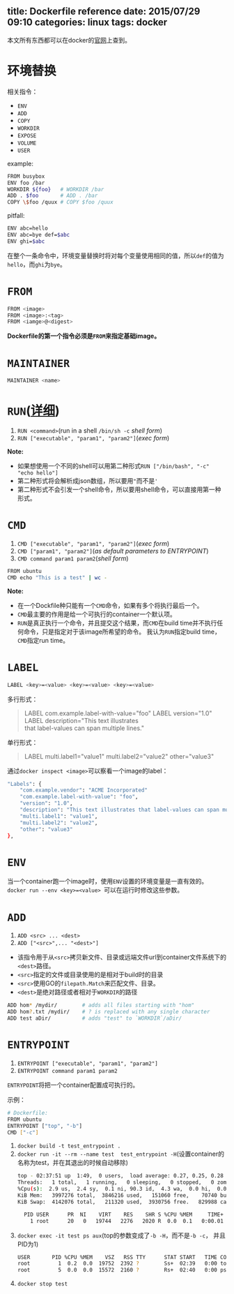title: Dockerfile reference
date: 2015/07/29 09:10
categories: linux
tags: docker
---
本文所有东西都可以在docker的[官网](http://docs.docker.com/reference/builder/)上查到。

# 环境替换
相关指令：
+ `ENV`
+ `ADD`
+ `COPY`
+ `WORKDIR`
+ `EXPOSE`
+ `VOLUME`
+ `USER`

example:
~~~bash
FROM busybox
ENV foo /bar
WORKDIR ${foo}   # WORKDIR /bar
ADD . $foo       # ADD . /bar
COPY \$foo /quux # COPY $foo /quux
~~~
pitfall:
~~~bash
ENV abc=hello
ENV abc=bye def=$abc
ENV ghi=$abc
~~~
在整个一条命令中，环境变量替换时将对每个变量使用相同的值，所以`def`的值为`hello`，而`ghi`为`bye`。
# `FROM`
~~~bash
FROM <image>
FROM <image>:<tag>
FROM <iamge>@<digest>
~~~
**Dockerfile的第一个指令必须是`FROM`来指定基础image。**
# `MAINTAINER`
~~~bash
MAINTAINER <name>
~~~
# `RUN`([详细](https://docs.docker.com/reference/run/))
1. `RUN <command>`(run in a shell `/bin/sh -c` *shell form*)
2. `RUN ["executable", "param1", "param2"]`(*exec form*)

**Note:**
+ 如果想使用一个不同的shell可以用第二种形式`RUN ["/bin/bash", "-c" "echo hello"] `
+ 第二种形式将会解析成json数组，所以要用`"`而不是`'`
+ 第二种形式不会引发一个shell命令，所以要用shell命令，可以直接用第一种形式。

# `CMD`
1. `CMD ["executable", "param1", "param2"]`(*exec form*)
2. `CMD ["param1", "param2"]`(*as default parameters to ENTRYPOINT*)
3. `CMD command param1 param2`(*shell form*)
~~~bash
FROM ubuntu
CMD echo "This is a test" | wc -
~~~
**Note:**
+ 在一个Dockfile种只能有一个`CMD`命令，如果有多个将执行最后一个。
+ `CMD`最主要的作用是给一个可执行的container一个默认项。
+ `RUN`是真正执行一个命令，并且提交这个结果，而`CMD`在build time并不执行任何命令，只是指定对于该image所希望的命令。
我认为`RUN`指定build time，`CMD`指定run time。

# `LABEL`
~~~bash
LABEL <key>=<value> <key>=<value> <key>=<value>
~~~
多行形式：
>    LABEL com.example.label-with-value="foo"
    LABEL version="1.0"
    LABEL description="This text illustrates \
    that label-values can span multiple lines."

单行形式：
>    LABEL multi.label1="value1" multi.label2="value2" other="value3"

通过`docker inspect <image>`可以察看一个image的label：
~~~bash
"Labels": {
    "com.example.vendor": "ACME Incorporated"
    "com.example.label-with-value": "foo",
    "version": "1.0",
    "description": "This text illustrates that label-values can span multiple lines.",
    "multi.label1": "value1",
    "multi.label2": "value2",
    "other": "value3"
},
~~~
# `ENV`
当一个container跑一个image时，使用`ENV`设置的环境变量是一直有效的。  
`docker run --env <key>=<value> `可以在运行时修改这些参数。
# `ADD`
1. `ADD <src> ... <dest>`
2. `ADD ["<src>",... "<dest>"]`

+ 该指令用于从`<src>`拷贝新文件、目录或远端文件url到container文件系统下的`<dest>`路径。
+ `<src>`指定的文件或目录使用的是相对于build时的目录
+ `<src>`使用GO的`filepath.Match`来匹配文件、目录。
+ `<dest>`是绝对路径或者相对于`WORKDIR`的路径

~~~bash
ADD hom* /mydir/        # adds all files starting with "hom"
ADD hom?.txt /mydir/    # ? is replaced with any single character
ADD test aDir/          # adds "test" to `WORKDIR`/aDir/
~~~
# `ENTRYPOINT`
1. `ENTRYPOINT ["executable", "param1", "param2"]`
2. `ENTRYPOINT command param1 param2`

`ENTRYPOINT`将把一个container配置成可执行的。

示例：

~~~bash
# Dockerfile: 
FROM ubuntu
ENTRYPOINT ["top", "-b"]
CMD ["-c"]
~~~

1. `docker build -t test_entrypoint .`
2. `docker run -it --rm --name test  test_entrypoint -H`(设置container的名称为test，并在其退出的时候自动移除)
   ~~~bash
   top - 02:37:51 up  1:49,  0 users,  load average: 0.27, 0.25, 0.28
   Threads:   1 total,   1 running,   0 sleeping,   0 stopped,   0 zombie
   %Cpu(s):  2.9 us,  2.4 sy,  0.1 ni, 90.3 id,  4.3 wa,  0.0 hi,  0.0 si,  0.0 st
   KiB Mem:   3997276 total,  3846216 used,   151060 free,    70740 buffers
   KiB Swap:  4142076 total,   211320 used,  3930756 free.   829988 cached Mem

     PID USER      PR  NI    VIRT    RES    SHR S %CPU %MEM     TIME+ COMMAND
       1 root      20   0   19744   2276   2020 R  0.0  0.1   0:00.01 top
   ~~~
3. `docker exec -it test ps aux`(top的参数变成了`-b -H`，而不是`-b -c`， 并且PID为1)
   ~~~bash
   USER       PID %CPU %MEM    VSZ   RSS TTY      STAT START   TIME COMMAND
   root         1  0.2  0.0  19752  2392 ?        Ss+  02:39   0:00 top -b -H
   root         5  0.0  0.0  15572  2160 ?        Rs+  02:40   0:00 ps aux
   ~~~
4. `docker stop test`
